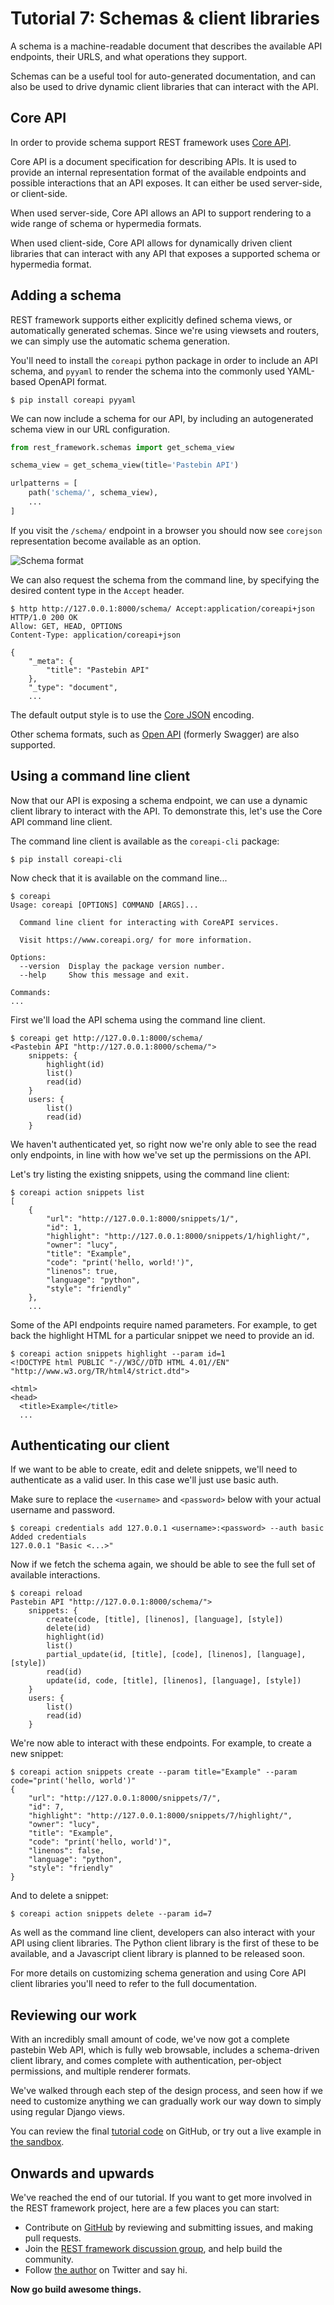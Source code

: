 # Tutorial 7: Schemas & client libraries

A schema is a machine-readable document that describes the available API endpoints, their URLS, and what operations they
support.

Schemas can be a useful tool for auto-generated documentation, and can also be used to drive dynamic client libraries
that can interact with the API.

## Core API

In order to provide schema support REST framework uses [Core API][coreapi].

Core API is a document specification for describing APIs. It is used to provide an internal representation format of the
available endpoints and possible interactions that an API exposes. It can either be used server-side, or client-side.

When used server-side, Core API allows an API to support rendering to a wide range of schema or hypermedia formats.

When used client-side, Core API allows for dynamically driven client libraries that can interact with any API that
exposes a supported schema or hypermedia format.

## Adding a schema

REST framework supports either explicitly defined schema views, or automatically generated schemas. Since we're using
viewsets and routers, we can simply use the automatic schema generation.

You'll need to install the `coreapi` python package in order to include an API schema, and `pyyaml` to render the schema
into the commonly used YAML-based OpenAPI format.

    $ pip install coreapi pyyaml

We can now include a schema for our API, by including an autogenerated schema view in our URL configuration.

```python
from rest_framework.schemas import get_schema_view

schema_view = get_schema_view(title='Pastebin API')

urlpatterns = [
    path('schema/', schema_view),
    ...
]
```

If you visit the `/schema/` endpoint in a browser you should now see `corejson`
representation become available as an option.

![Schema format](../img/corejson-format.png)

We can also request the schema from the command line, by specifying the desired content type in the `Accept` header.

    $ http http://127.0.0.1:8000/schema/ Accept:application/coreapi+json
    HTTP/1.0 200 OK
    Allow: GET, HEAD, OPTIONS
    Content-Type: application/coreapi+json

    {
        "_meta": {
            "title": "Pastebin API"
        },
        "_type": "document",
        ...

The default output style is to use the [Core JSON][corejson] encoding.

Other schema formats, such as [Open API][openapi] (formerly Swagger) are also supported.

## Using a command line client

Now that our API is exposing a schema endpoint, we can use a dynamic client library to interact with the API. To
demonstrate this, let's use the Core API command line client.

The command line client is available as the `coreapi-cli` package:

    $ pip install coreapi-cli

Now check that it is available on the command line...

    $ coreapi
    Usage: coreapi [OPTIONS] COMMAND [ARGS]...

      Command line client for interacting with CoreAPI services.

      Visit https://www.coreapi.org/ for more information.

    Options:
      --version  Display the package version number.
      --help     Show this message and exit.

    Commands:
    ...

First we'll load the API schema using the command line client.

    $ coreapi get http://127.0.0.1:8000/schema/
    <Pastebin API "http://127.0.0.1:8000/schema/">
        snippets: {
            highlight(id)
            list()
            read(id)
        }
        users: {
            list()
            read(id)
        }

We haven't authenticated yet, so right now we're only able to see the read only endpoints, in line with how we've set up
the permissions on the API.

Let's try listing the existing snippets, using the command line client:

    $ coreapi action snippets list
    [
        {
            "url": "http://127.0.0.1:8000/snippets/1/",
            "id": 1,
            "highlight": "http://127.0.0.1:8000/snippets/1/highlight/",
            "owner": "lucy",
            "title": "Example",
            "code": "print('hello, world!')",
            "linenos": true,
            "language": "python",
            "style": "friendly"
        },
        ...

Some of the API endpoints require named parameters. For example, to get back the highlight HTML for a particular snippet
we need to provide an id.

    $ coreapi action snippets highlight --param id=1
    <!DOCTYPE html PUBLIC "-//W3C//DTD HTML 4.01//EN" "http://www.w3.org/TR/html4/strict.dtd">

    <html>
    <head>
      <title>Example</title>
      ...

## Authenticating our client

If we want to be able to create, edit and delete snippets, we'll need to authenticate as a valid user. In this case
we'll just use basic auth.

Make sure to replace the `<username>` and `<password>` below with your actual username and password.

    $ coreapi credentials add 127.0.0.1 <username>:<password> --auth basic
    Added credentials
    127.0.0.1 "Basic <...>"

Now if we fetch the schema again, we should be able to see the full set of available interactions.

    $ coreapi reload
    Pastebin API "http://127.0.0.1:8000/schema/">
        snippets: {
            create(code, [title], [linenos], [language], [style])
            delete(id)
            highlight(id)
            list()
            partial_update(id, [title], [code], [linenos], [language], [style])
            read(id)
            update(id, code, [title], [linenos], [language], [style])
        }
        users: {
            list()
            read(id)
        }

We're now able to interact with these endpoints. For example, to create a new snippet:

    $ coreapi action snippets create --param title="Example" --param code="print('hello, world')"
    {
        "url": "http://127.0.0.1:8000/snippets/7/",
        "id": 7,
        "highlight": "http://127.0.0.1:8000/snippets/7/highlight/",
        "owner": "lucy",
        "title": "Example",
        "code": "print('hello, world')",
        "linenos": false,
        "language": "python",
        "style": "friendly"
    }

And to delete a snippet:

    $ coreapi action snippets delete --param id=7

As well as the command line client, developers can also interact with your API using client libraries. The Python client
library is the first of these to be available, and a Javascript client library is planned to be released soon.

For more details on customizing schema generation and using Core API client libraries you'll need to refer to the full
documentation.

## Reviewing our work

With an incredibly small amount of code, we've now got a complete pastebin Web API, which is fully web browsable,
includes a schema-driven client library, and comes complete with authentication, per-object permissions, and multiple
renderer formats.

We've walked through each step of the design process, and seen how if we need to customize anything we can gradually
work our way down to simply using regular Django views.

You can review the final [tutorial code][repo] on GitHub, or try out a live example in [the sandbox][sandbox].

## Onwards and upwards

We've reached the end of our tutorial. If you want to get more involved in the REST framework project, here are a few
places you can start:

* Contribute on [GitHub][github] by reviewing and submitting issues, and making pull requests.
* Join the [REST framework discussion group][group], and help build the community.
* Follow [the author][twitter] on Twitter and say hi.

**Now go build awesome things.**

[coreapi]: https://www.coreapi.org/

[corejson]: https://www.coreapi.org/specification/encoding/#core-json-encoding

[openapi]: https://openapis.org/

[repo]: https://github.com/encode/rest-framework-tutorial

[sandbox]: https://restframework.herokuapp.com/

[github]: https://github.com/encode/django-rest-framework

[group]: https://groups.google.com/forum/?fromgroups#!forum/django-rest-framework

[twitter]: https://twitter.com/_tomchristie
